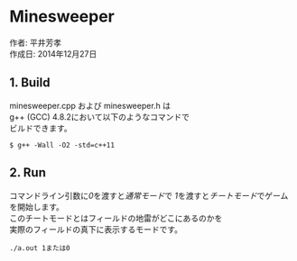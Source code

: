 Minesweeper
===========

作者: 平井芳孝  
作成日: 2014年12月27日  

## 1. Build  
minesweeper.cpp および minesweeper.h は  
g++ (GCC) 4.8.2において以下のようなコマンドで  
ビルドできます。  

```
$ g++ -Wall -O2 -std=c++11 
```

## 2. Run  
コマンドライン引数に*0*を渡すと*通常モード*で
*1*を渡すと*チートモード*でゲームを開始します。  
このチートモードとはフィールドの地雷がどこにあるのかを  
実際のフィールドの真下に表示するモードです。  
```
./a.out 1または0
```

